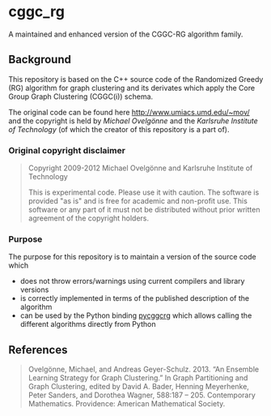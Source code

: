 # cggc_rg
A maintained and enhanced version of the CGGC-RG algorithm family.

## Background
This repository is based on the C++ source code of the Randomized Greedy (RG) algorithm for graph clustering and its derivates
which apply the Core Group Graph Clustering (CGGC(i)) schema.

The original code can be found here http://www.umiacs.umd.edu/~mov/ and the copyright is held by *Michael Ovelgönne* and the *Karlsruhe Institute of Technology* (of which the creator of this repository is a part of).

### Original copyright disclaimer
>Copyright 2009-2012 Michael Ovelgönne and Karlsruhe Institute of Technology
>
>This is experimental code. Please use it with caution.
>The software is provided "as is" and is free for academic and non-profit use. 
>This software or any part of it must not be distributed without
>prior written agreement of the copyright holders.

### Purpose
The purpose for this repository is to maintain a version of the source code which 
- does not throw errors/warnings using current compilers and library versions
- is correctly implemented in terms of the published description of the algorithm
- can be used by the Python binding [pycggcrg](https://github.com/KIT-IISM-EM/pycggcrg) which allows calling the different algorithms directly from Python

## References
> Ovelgönne, Michael, and Andreas Geyer-Schulz. 2013. “An Ensemble Learning Strategy for Graph Clustering.” In Graph Partitioning and Graph Clustering, edited by David A. Bader, Henning Meyerhenke, Peter Sanders, and Dorothea Wagner, 588:187 – 205. Contemporary Mathematics. Providence: American Mathematical Society.

